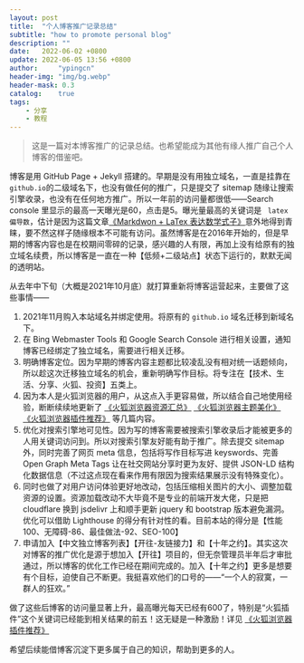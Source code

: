 ```yaml
---
layout: post
title:  "个人博客推广记录总结"
subtitle: "how to promote personal blog"
description: ""
date:   2022-06-02 +0800
update: 2022-06-05 13:56 +0800
author:     "ypingcn"
header-img: "img/bg.webp"
header-mask: 0.3
catalog:    true
tags:
    - 分享
    - 教程
---
```

> 这是一篇对本博客推广的记录总结。也希望能成为其他有缘人推广自己个人博客的借鉴吧。

博客是用 GitHub Page + Jekyll 搭建的。早期是没有用独立域名，一直是挂靠在 ```github.io```的二级域名下，也没有做任何的推广，只是提交了 sitemap 随缘让搜索引擎收录，也没有在任何地方推广。所以一年前的访问量都很低——Search console 里显示的最高一天曝光是60，点击是5。曝光量最高的关键词是 ``` latex 偏导数```，估计是因为这篇文章[《Markdwon + LaTex 表达数学式子》](/notes/Markdown/LaTex-math/)意外地得到青睐，要不然这样子随缘根本不可能有访问。虽然博客是在2016年开始的，但是早期的博客内容也是在校期间零碎的记录，感兴趣的人有限，再加上没有给原有的独立域名续费，所以博客是一直在一种【低频+二级站点】状态下运行的，默默无闻的透明站。

从去年中下旬（大概是2021年10月底）就打算重新将博客运营起来，主要做了这些事情——

1. 2021年11月购入本站域名并绑定使用。将原有的 ```github.io``` 域名迁移到新域名下。
2. 在 Bing Webmaster Tools 和 Google Search Console 进行相关设置，通知博客已经绑定了独立域名，需要进行相关迁移。
3. 明确博客定位。因为早期的博客内容主题都比较凌乱没有相对统一话题倾向，所以趁这次迁移独立域名的机会，重新明确写作目标。将专注在【技术、生活、分享、火狐、投资】五类上。
4. 因为本人是火狐浏览器的用户，从这点入手更容易做，所以结合自己地使用经验，断断续续地更新了 [《火狐浏览器资源汇总》](/special/firefox/resource/) [《火狐浏览器主题美化》](/special/firefox/theme/) [《火狐浏览器插件推荐》](/special/firefox/addons/) 等几篇内容。
5. 优化对搜索引擎地可见性。因为写的博客需要被搜索引擎收录后才能被更多的人用关键词访问到。所以对搜索引擎友好能有助于推广。除去提交 sitemap 外，同时完善了网页 meta 信息，包括将写作目标写进 keyswords、完善 Open Graph Meta Tags 让在社交网站分享时更为友好、提供  JSON-LD 结构化数据信息（不过这点现在看来作用有限因为搜索结果展示没有特殊变化）。
6. 同时也做了对用户访问体验更好地改动，包括压缩相关图片的大小、调整加载资源的设置。资源加载改动不大毕竟不是专业的前端开发大佬，只是把 cloudflare 换到 jsdelivr 上和顺手更新 jquery 和 bootstrap 版本避免漏洞。优化可以借助 Lighthouse 的得分有针对性的看。目前本站的得分是【性能100、无障碍-86、最佳做法-92、SEO-100】
7. 申请加入【中文独立博客列表】【开往-友链接力】和【十年之约】。其实这次对博客的推广优化是源于想加入【开往】项目的，但无奈管理员半年后才审批通过，所以博客的优化工作已经在期间完成的。加入【十年之约】更多是想要有个目标，迫使自己不断更。我挺喜欢他们的口号的——“一个人的寂寞，一群人的狂欢。”

做了这些后博客的访问量显著上升，最高曝光每天已经有600了，特别是“火狐插件”这个关键词已经能到相关结果的前五！这无疑是一种激励！详见  [《火狐浏览器插件推荐》](/special/firefox/addons/)

希望后续能借博客沉淀下更多属于自己的知识，帮助到更多的人。